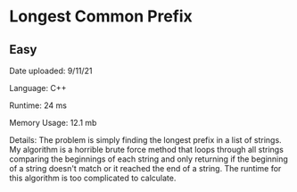 
# Longest Common Prefix

## Easy

Date uploaded: 9/11/21

Language: C++

Runtime: 24 ms

Memory Usage: 12.1 mb

Details: The problem is simply finding the longest prefix in a list of strings. My algorithm is a horrible brute force method that loops through all strings comparing the beginnings of each string and only returning if the beginning of a string doesn't match or it reached the end of a string. The runtime for this algorithm is too complicated to calculate.

